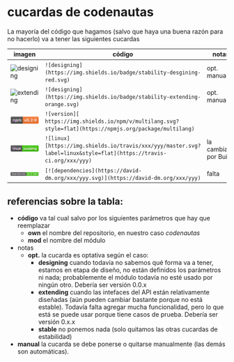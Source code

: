 # cucardas de codenautas

La mayoría del código que hagamos (salvo que haya una buena razón para no hacerlo) va a tener las siguientes cucardas

imagen | **código** | **notas**
-------|------------|-----------
![designing](https://img.shields.io/badge/stability-desgining-red.svg) | `![designing](https://img.shields.io/badge/stability-desgining-red.svg)` | opt. manual
![extending](https://img.shields.io/badge/stability-extending-orange.svg) | `![designing](https://img.shields.io/badge/stability-extending-orange.svg)` | opt. manual
![npm-version](https://github.com/codenautas/codenautas/blob/master/img/npm-version.png) | `![version][ https://img.shields.io/npm/v/multilang.svg?style=flat](https://npmjs.org/package/multilang)`  | 
![medalla-linux](https://github.com/codenautas/codenautas/blob/master/img/medalla-ejemplo-linux.png)       | `![linux][https://img.shields.io/travis/xxx/yyy/master.svg?label=linux&style=flat](https://travis-ci.org/xxx/yyy)`  | la cambiaría por Build
![medalla-dependencias](https://github.com/codenautas/codenautas/blob/master/img/medalla-ejemplo-dependencies.png)       | `[![dependencies](https://david-dm.org/xxx/yyy.svg)](https://david-dm.org/xxx/yyy)` | falta

## referencias sobre la tabla:
 * **código** va tal cual salvo por los siguientes parámetros que hay que reemplazar
   * **own** el nombre del repositorio, en nuestro caso *codenautas*
   * **mod** el nombre del módulo
 * notas
   * **opt.** la cucarda es optativa según el caso:
     * **designing** cuando todavía no sabemos qué forma va a tener, estamos en etapa de diseño, no están definidos los parámetros ni nada; probablemente el módulo todavía no esté usado por ningún otro. Debería ser versión 0.0.x
     * **extending** cuando las intefaces del API están relativamente diseñadas (aún pueden cambiar bastante porque no está estable). Todavía falta agregar mucha funcionalidad, pero lo que está se puede usar porque tiene casos de prueba. Debería ser versión 0.x.x
     * **stable** no ponemos nada (solo quitamos las otras cucardas de estabilidad) 
  * **manual** la cucarda se debe ponerse o quitarse manualmente (las demás son automáticas). 
